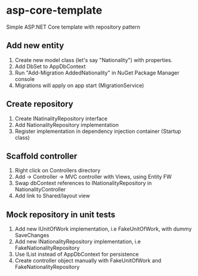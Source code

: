 # asp-core-template
Simple ASP.NET Core template with repository pattern

## Add new entity
1. Create new model class (let's say "Nationality") with properties.
2. Add DbSet<Nationality> to AppDbContext
3. Run "Add-Migration AddedNationality" in NuGet Package Manager console
4. Migrations will apply on app start (MigrationService)

## Create repository
1. Create INatinalityRepository interface
2. Add NationalityRepository implementation
3. Register implementation in dependency injection container (Startup class)

## Scaffold controller
1. Right click on Controllers directory
2. Add -> Controller -> MVC controller with Views, using Entity FW
3. Swap dbContext references to INationalityRepository in NationalityController
4. Add link to Shared/layout view

## Mock repository in unit tests
1. Add new IUnitOfWork implementation, i.e FakeUnitOfWork, with dummy SaveChanges
1. Add new INationalityRepository implementation, i.e FakeNationalityRepository
2. Use IList<Nationality> instead of AppDbContext for persistence
3. Create controller object manually with FakeUnitOfWork and FakeNationalityRepository
